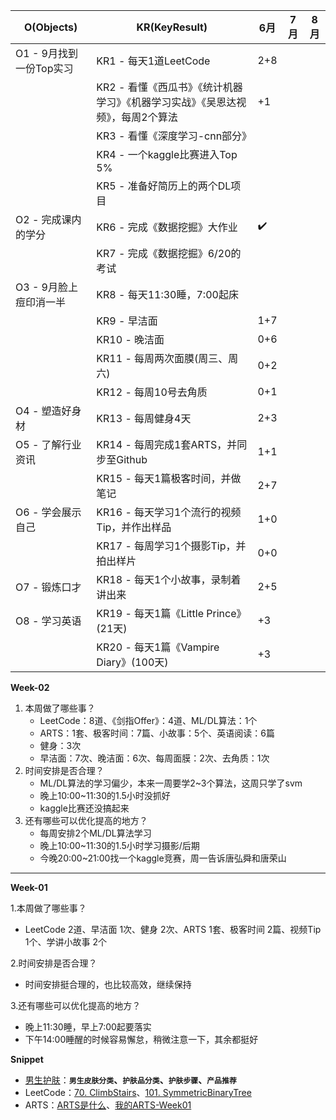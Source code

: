 





| O(Objects)              | KR(KeyResult)                                                | 6月  | 7月  | 8月  |
| ----------------------- | ------------------------------------------------------------ | ---- | ---- | ---- |
| O1 - 9月找到一份Top实习 | KR1 - 每天1道LeetCode                                        | 2+8  |      |      |
|                         | KR2 - 看懂《西瓜书》《统计机器学习》《机器学习实战》《吴恩达视频》，每周2个算法 | +1   |      |      |
|                         | KR3 - 看懂《深度学习-cnn部分》                               |      |      |      |
|                         | KR4 - 一个kaggle比赛进入Top 5%                               |      |      |      |
|                         | KR5 - 准备好简历上的两个DL项目                               |      |      |      |
| O2 - 完成课内的学分     | KR6 - 完成《数据挖掘》大作业                                 | ✔️    |      |      |
|                         | KR7 - 完成《数据挖掘》6/20的考试                             |      |      |      |
| O3 - 9月脸上痘印消一半  | KR8 - 每天11:30睡，7:00起床                                  |      |      |      |
|                         | KR9 - 早洁面                                                 | 1+7  |      |      |
|                         | KR10 - 晚洁面                                                | 0+6  |      |      |
|                         | KR11 - 每周两次面膜(周三、周六)                              | 0+2  |      |      |
|                         | KR12 - 每周10号去角质                                        | 0+1  |      |      |
| O4 - 塑造好身材         | KR13 - 每周健身4天                                           | 2+3  |      |      |
| O5 - 了解行业资讯       | KR14 - 每周完成1套ARTS，并同步至Github                       | 1+1  |      |      |
|                         | KR15 - 每天1篇极客时间，并做笔记                             | 2+7  |      |      |
| O6 - 学会展示自己       | KR16 - 每天学习1个流行的视频Tip，并作出样品                  | 1+0  |      |      |
|                         | KR17 - 每周学习1个摄影Tip，并拍出样片                        | 0+0  |      |      |
| O7 - 锻炼口才           | KR18 - 每天1个小故事，录制着讲出来                           | 2+5  |      |      |
| O8 - 学习英语           | KR19 - 每天1篇《Little Prince》(21天)                        | +3   |      |      |
|                         | KR20 - 每天1篇《Vampire Diary》(100天)                       | +3   |      |      |



**Week-02**

1. 本周做了哪些事？
   + LeetCode：8道、《剑指Offer》：4道、ML/DL算法：1个
   + ARTS：1套、极客时间：7篇、小故事：5个、英语阅读：6篇
   + 健身：3次
   + 早洁面：7次、晚洁面：6次、每周面膜：2次、去角质：1次
2. 时间安排是否合理？
   + ML/DL算法的学习偏少，本来一周要学2~3个算法，这周只学了svm
   + 晚上10:00~11:30的1.5小时没抓好
   + kaggle比赛还没搞起来
3. 还有哪些可以优化提高的地方？
   + 每周安排2个ML/DL算法学习
   + 晚上10:00~11:30的1.5小时学习摄影/后期
   + 今晚20:00~21:00找一个kaggle竞赛，周一告诉唐弘舜和唐荣山

---

**Week-01**

1.本周做了哪些事？

+ LeetCode 2道、早洁面 1次、健身 2次、ARTS 1套、极客时间 2篇、视频Tip 1个、学讲小故事 2个

2.时间安排是否合理？

+ 时间安排挺合理的，也比较高效，继续保持

3.还有哪些可以优化提高的地方？

+ 晚上11:30睡，早上7:00起要落实
+ 下午14:00睡醒的时候容易懈怠，稍微注意一下，其余都挺好

**Snippet**

+ [男生护肤](./snippet/男生护肤.md)：**`男生皮肤分类`、`护肤品分类`、`护肤步骤`、`产品推荐`**
+ LeetCode：[70. ClimbStairs](https://leetcode-cn.com/problems/climbing-stairs/)、[101. SymmetricBinaryTree](https://leetcode-cn.com/problems/symmetric-tree/)
+ ARTS：[ARTS是什么](https://www.zhihu.com/question/301150832)、[我的ARTS-Week01](https://github.com/MrArcrM/ARTS/blob/master/Week-01/Week-01.md)